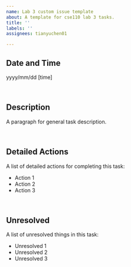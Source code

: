 ```yaml
---
name: Lab 3 custom issue template
about: A template for cse110 lab 3 tasks.
title: ''
labels: ''
assignees: tianyuchen01

---
```


## Date and Time
yyyy/mm/dd [time]

<br>

## Description
A paragraph for general task description.

<br>

## Detailed Actions
A list of detailed actions for completing this task:
- Action 1
- Action 2
- Action 3

<br>

## Unresolved
A list of unresolved things in this task:
- Unresolved 1
- Unresolved 2
- Unresolved 3

<br>
